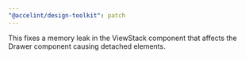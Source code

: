 ```yaml
---
"@accelint/design-toolkit": patch
---
```


This fixes a memory leak in the ViewStack component that affects the Drawer component causing detached elements.
